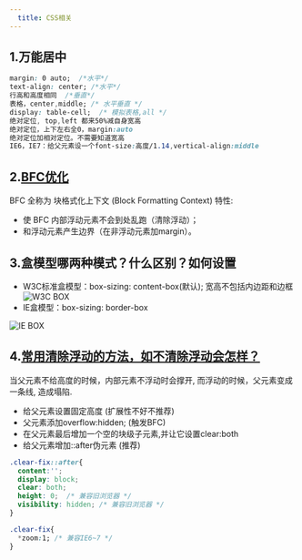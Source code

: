 ```yaml
---
  title: CSS相关
---
```


## 1.万能居中
```css
margin: 0 auto;  /*水平*/
text-align: center; /*水平*/
行高和高度相同  /*垂直*/
表格，center,middle; /* 水平垂直 */
display: table-cell;  /* 模拟表格,all */
绝对定位, top,left 都来50%减自身宽高
绝对定位，上下左右全0，margin:auto
绝对定位加相对定位。不需要知道宽高
IE6，IE7：给父元素设一个font-size:高度/1.14,vertical-align:middle
```

## 2.[BFC优化](https://www.jianshu.com/p/0d713b32cd0d)
BFC 全称为 块格式化上下文 (Block Formatting Context) 
特性:
- 使 BFC 内部浮动元素不会到处乱跑（清除浮动）；
- 和浮动元素产生边界（在非浮动元素加margin）。

## 3.盒模型哪两种模式？什么区别？如何设置
- W3C标准盒模型：box-sizing: content-box(默认); 宽高不包括内边距和边框
![W3C BOX](/img/tech/w3cbox.png)
- IE盒模型：box-sizing: border-box
<img :src="$withBase('/img/tech/iebox.png')" alt="IE BOX">

## 4.[常用清除浮动的方法，如不清除浮动会怎样？](https://blog.csdn.net/h_qingyi/article/details/81269667)
当父元素不给高度的时候，内部元素不浮动时会撑开, 而浮动的时候，父元素变成一条线, 造成塌陷.
- 给父元素设置固定高度 (扩展性不好不推荐)
- 父元素添加overflow:hidden;  (触发BFC)
- 在父元素最后增加一个空的块级子元素,并让它设置clear:both
- 给父元素增加::after伪元素  (推荐)
``` css
.clear-fix::after{
  content:'';
  display: block;
  clear: both;
  height: 0;  /* 兼容旧浏览器 */
  visibility: hidden; /* 兼容旧浏览器 */
}

.clear-fix{
  *zoom:1; /* 兼容IE6~7 */
}
```
